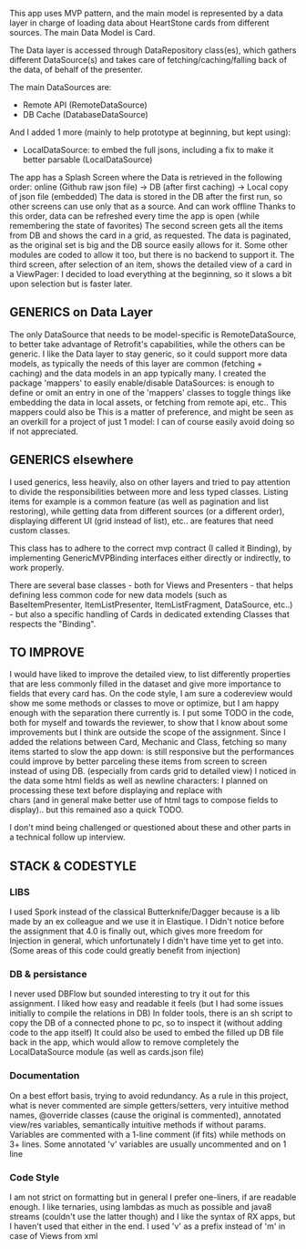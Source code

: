 This app uses MVP pattern, and the main model is represented by a data layer in charge of loading data about HeartStone cards from different sources.
The main Data Model is Card.

The Data layer is accessed through DataRepository class(es), which gathers different DataSource(s) and takes care of fetching/caching/falling back of the data, of behalf of the presenter.

The main DataSources are:

- Remote API (RemoteDataSource)
- DB Cache (DatabaseDataSource)

And I added 1 more (mainly to help prototype at beginning, but kept using):
- LocalDataSource: to embed the full jsons, including a fix to make it better parsable (LocalDataSource)

The app has a Splash Screen where the Data is retrieved in the following order: online (Github raw json file) -> DB (after first caching) -> Local copy of json file (embedded)
The data is stored in the DB after the first run, so other screens can use only that as a source. And can work offline
Thanks to this order, data can be refreshed every time the app is open (while remembering the state of favorites)
The second screen gets all the items from DB and shows the card in a grid, as requested.
The data is paginated, as the original set is big and the DB source easily allows for it. Some other modules are coded to allow it too, but there is no backend to support it.
The third screen, after selection of an item, shows the detailed view of a card in a ViewPager: I decided to load everything at the beginning, so it slows a bit upon selection but is faster later.

## GENERICS on Data Layer

The only DataSource that needs to be model-specific is RemoteDataSource, to better take advantage of Retrofit's capabilities, while the others can be generic.
I like the Data layer to stay generic, so it could support more data models, as typically the needs of this layer are common (fetching + caching) and the data models in an app typically many.
I created the package 'mappers' to easily enable/disable DataSources: is enough to define or omit an entry in one of the 'mappers' classes to toggle things like embedding the data in local assets, or fetching from remote api, etc..
This mappers could also be 
This is a matter of preference, and might be seen as an overkill for a project of just 1 model: I can of course easily avoid doing so if not appreciated.

## GENERICS elsewhere

I used generics, less heavily, also on other layers and tried to pay attention to divide the responsibilities between more and less typed classes.
Listing items for example is a common feature (as well as pagination and list restoring), while getting data from different sources (or a different order), displaying different UI (grid instead of list), etc.. are features that need custom classes.

This class has to adhere to the correct mvp contract (I called it Binding), by implementing GenericMVPBinding interfaces either directly or indirectly, to work properly.

There are several base classes - both for Views and Presenters - that helps defining less common code for new data models (such as BaseItemPresenter, ItemListPresenter, ItemListFragment, DataSource, etc..) - but also a specific handling of Cards in dedicated extending Classes that respects the "Binding".

## TO IMPROVE

I would have liked to improve the detailed view, to list differently properties that are less commonly filled in the dataset and give more importance to fields that every card has.
On the code style, I am sure a codereview would show me some methods or classes to move or optimize, but I am happy enough with the separation there currently is.
I put some TODO in the code, both for myself and towards the reviewer, to show that I know about some improvements but I think are outside the scope of the assignment.
Since I added the relations between Card, Mechanic and Class, fetching so many items started to slow the app down: is still responsive but the performances could improve by better parceling these items from screen to screen instead of using DB.
(especially from cards grid to detailed view)
I noticed in the data some html fields as well as newline characters: I planned on processing these text before displaying and replace with <br /> chars (and in general make better use of html tags to compose fields to display).. but this remained aso a quick TODO.

I don't mind being challenged or questioned about these and other parts in a technical follow up interview.


## STACK & CODESTYLE

### LIBS
I used Spork instead of the classical Butterknife/Dagger because is a lib made by an ex colleague and we use it in Elastique.
I Didn't notice before the assignment that 4.0 is finally out, which gives more freedom for Injection in general, which unfortunately I didn't have time yet to get into.
(Some areas of this code could greatly benefit from injection)

###  DB & persistance
I never used DBFlow but sounded interesting to try it out for this assignment. I liked how easy and readable it feels (but I had some issues initially to compile the relations in DB)
In folder tools, there is an sh script to copy the DB of a connected phone to pc, so to inspect it (without adding code to the app itself)
It could also be used to embed the filled up DB file back in the app, which would allow to remove completely the LocalDataSource module (as well as cards.json file)

### Documentation
On a best effort basis, trying to avoid redundancy.
As a rule in this project, what is never commented are simple getters/setters, very intuitive method names, @override classes (cause the original is commented), annotated view/res variables, semantically intuitive methods if without params.
Variables are commented with a 1-line comment (if fits) while methods on 3+ lines.
Some annotated 'v' variables are usually uncommented and on 1 line

### Code Style
I am not strict on formatting but in general I prefer one-liners, if are readable enough.
I like ternaries, using lambdas as much as possible and java8 streams (couldn't use the latter though) and I like the syntax of RX apps, but I haven't used that either in the end.
I used 'v' as a prefix instead of 'm' in case of Views from xml

